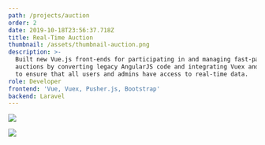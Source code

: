 ```yaml
---
path: /projects/auction
order: 2
date: 2019-10-18T23:56:37.718Z
title: Real-Time Auction
thumbnail: /assets/thumbnail-auction.png
description: >-
  Built new Vue.js front-ends for participating in and managing fast-paced live
  auctions by converting legacy AngularJS code and integrating Vuex and Pusher
  to ensure that all users and admins have access to real-time data. 
role: Developer
frontend: 'Vue, Vuex, Pusher.js, Bootstrap'
backend: Laravel
---
```

![](/assets/auctionkingscreenshot.png)

![](/assets/auctionking-redacted.png)
